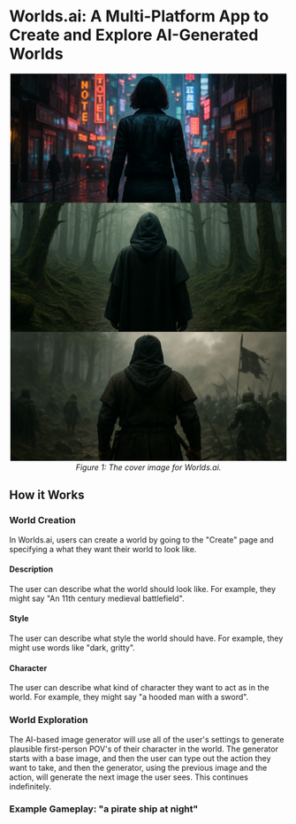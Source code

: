 <h1>Worlds.ai: A Multi-Platform App to Create and Explore AI-Generated Worlds</h1>

<p align="center">
  <img src="./images/worldsai_cover.png" alt="Local Image" width="500px" height="700px" />
  <br />
  <em>Figure 1: The cover image for Worlds.ai.</em>
</p>

<h2>How it Works</h2>

<h3>World Creation</h3>

In Worlds.ai, users can create a world by going to the "Create" page and specifying a what they want their world to look like. 

<h4>Description</h4>

The user can describe what the world should look like. For example, they might say "An 11th century medieval battlefield".

<h4>Style</h4>

The user can describe what style the world should have. For example, they might use words like "dark, gritty". 

<h4>Character</h4>

The user can describe what kind of character they want to act as in the world. For example, they might say "a hooded man with a sword". 

<h3>World Exploration</h3>

The AI-based image generator will use all of the user's settings to generate plausible first-person POV's of their character
in the world. The generator starts with a base image, and then the user can type out the action they want to take, and then 
the generator, using the previous image and the action, will generate the next image the user sees. This continues indefinitely.

<h3>Example Gameplay: "a pirate ship at night"</h3>

